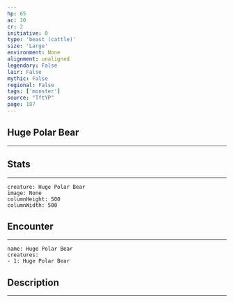```yaml
---
hp: 65
ac: 10
cr: 2
initiative: 0
type: 'beast (cattle)'    
size: 'Large'
environment: None
alignment: unaligned
legendary: False
lair: False
mythic: False
regional: False
tags: ['monster']
source: "TftYP"
page: 187
---
```


## Huge Polar Bear
---



## Stats
---

```statblock
creature: Huge Polar Bear
image: None
columnHeight: 500
columnWidth: 500
```

## Encounter
---

```encounter-table
name: Huge Polar Bear
creatures:
- 1: Huge Polar Bear
```

## Description
---




